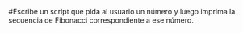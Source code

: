 #Escribe un script que pida al usuario un número y luego imprima la secuencia de Fibonacci correspondiente a ese número.
